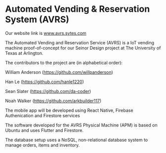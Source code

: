 # Automated Vending & Reservation System (AVRS)

Our website link is www.avrs.sytes.com


The Automated Vending and Reservation Service (AVRS) is a IoT vending machine proof-of-concept for our Seinor Design project at The University of Texas at Arlington. 

The contributors to the project are (in alphabetical order):

William Anderson (https://github.com/willpanderson)

Han Le (https://github.com/hanle1220)

Sean Slater (https://github.com/da-coder)

Noah Walker (https://github.com/arkbuilder117)


The mobile app will be developed using React Native, Firebase Authenication and Firestore services




The software developed for the AVRS Physical Machine (APM) is based on Ubuntu and uses Flutter and Firestore.


The database setup uses a NoSQL, non-relational database system to manage orders, items and inventory.





